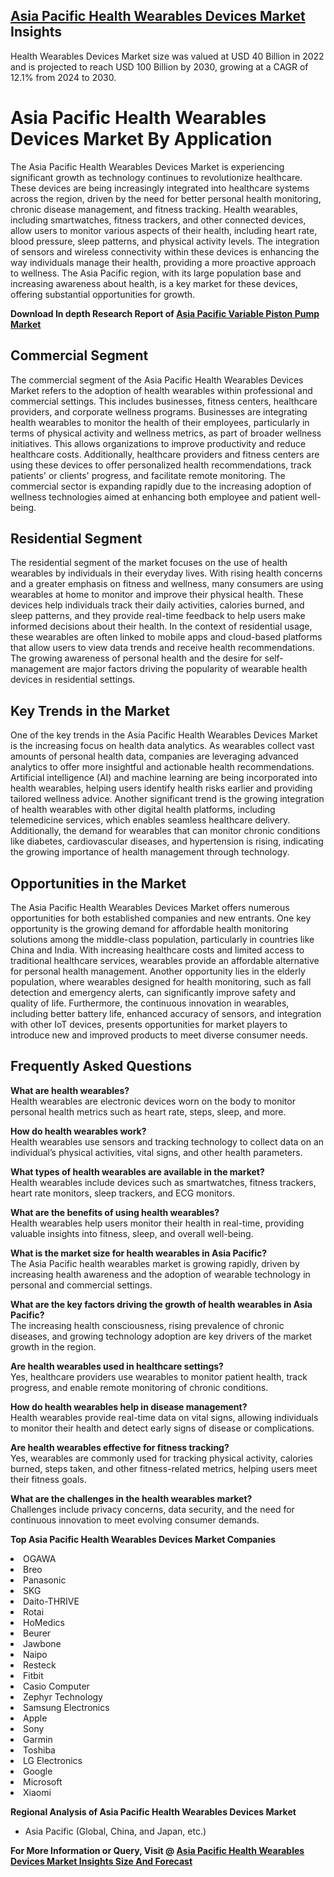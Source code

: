 <h2><a href="https://www.verifiedmarketreports.com/download-sample/?rid=524710&amp;utm_source=Github-Feb&amp;utm_medium=219" target="_blank">Asia Pacific Health Wearables Devices Market</a> Insights</h2><p>Health Wearables Devices Market size was valued at USD 40 Billion in 2022 and is projected to reach USD 100 Billion by 2030, growing at a CAGR of 12.1% from 2024 to 2030.</p><p><h1>Asia Pacific Health Wearables Devices Market By Application</h1> <p>The Asia Pacific Health Wearables Devices Market is experiencing significant growth as technology continues to revolutionize healthcare. These devices are being increasingly integrated into healthcare systems across the region, driven by the need for better personal health monitoring, chronic disease management, and fitness tracking. Health wearables, including smartwatches, fitness trackers, and other connected devices, allow users to monitor various aspects of their health, including heart rate, blood pressure, sleep patterns, and physical activity levels. The integration of sensors and wireless connectivity within these devices is enhancing the way individuals manage their health, providing a more proactive approach to wellness. The Asia Pacific region, with its large population base and increasing awareness about health, is a key market for these devices, offering substantial opportunities for growth. <p><strong>Download In depth Research Report of <a href="https://www.verifiedmarketreports.com/download-sample/?rid=236118&amp;utm_source=Pulse-Dec&amp;utm_medium=219" target="_blank">Asia Pacific Variable Piston Pump Market</a></strong></p></p> <h2>Commercial Segment</h2> <p>The commercial segment of the Asia Pacific Health Wearables Devices Market refers to the adoption of health wearables within professional and commercial settings. This includes businesses, fitness centers, healthcare providers, and corporate wellness programs. Businesses are integrating health wearables to monitor the health of their employees, particularly in terms of physical activity and wellness metrics, as part of broader wellness initiatives. This allows organizations to improve productivity and reduce healthcare costs. Additionally, healthcare providers and fitness centers are using these devices to offer personalized health recommendations, track patients' or clients' progress, and facilitate remote monitoring. The commercial sector is expanding rapidly due to the increasing adoption of wellness technologies aimed at enhancing both employee and patient well-being. <h2>Residential Segment</h2> <p>The residential segment of the market focuses on the use of health wearables by individuals in their everyday lives. With rising health concerns and a greater emphasis on fitness and wellness, many consumers are using wearables at home to monitor and improve their physical health. These devices help individuals track their daily activities, calories burned, and sleep patterns, and they provide real-time feedback to help users make informed decisions about their health. In the context of residential usage, these wearables are often linked to mobile apps and cloud-based platforms that allow users to view data trends and receive health recommendations. The growing awareness of personal health and the desire for self-management are major factors driving the popularity of wearable health devices in residential settings. <h2>Key Trends in the Market</h2> <p>One of the key trends in the Asia Pacific Health Wearables Devices Market is the increasing focus on health data analytics. As wearables collect vast amounts of personal health data, companies are leveraging advanced analytics to offer more insightful and actionable health recommendations. Artificial intelligence (AI) and machine learning are being incorporated into health wearables, helping users identify health risks earlier and providing tailored wellness advice. Another significant trend is the growing integration of health wearables with other digital health platforms, including telemedicine services, which enables seamless healthcare delivery. Additionally, the demand for wearables that can monitor chronic conditions like diabetes, cardiovascular diseases, and hypertension is rising, indicating the growing importance of health management through technology. <h2>Opportunities in the Market</h2> <p>The Asia Pacific Health Wearables Devices Market offers numerous opportunities for both established companies and new entrants. One key opportunity is the growing demand for affordable health monitoring solutions among the middle-class population, particularly in countries like China and India. With increasing healthcare costs and limited access to traditional healthcare services, wearables provide an affordable alternative for personal health management. Another opportunity lies in the elderly population, where wearables designed for health monitoring, such as fall detection and emergency alerts, can significantly improve safety and quality of life. Furthermore, the continuous innovation in wearables, including better battery life, enhanced accuracy of sensors, and integration with other IoT devices, presents opportunities for market players to introduce new and improved products to meet diverse consumer needs. <h2>Frequently Asked Questions</h2> <p><strong>What are health wearables?</strong><br>Health wearables are electronic devices worn on the body to monitor personal health metrics such as heart rate, steps, sleep, and more.</p> <p><strong>How do health wearables work?</strong><br>Health wearables use sensors and tracking technology to collect data on an individual’s physical activities, vital signs, and other health parameters.</p> <p><strong>What types of health wearables are available in the market?</strong><br>Health wearables include devices such as smartwatches, fitness trackers, heart rate monitors, sleep trackers, and ECG monitors.</p> <p><strong>What are the benefits of using health wearables?</strong><br>Health wearables help users monitor their health in real-time, providing valuable insights into fitness, sleep, and overall well-being.</p> <p><strong>What is the market size for health wearables in Asia Pacific?</strong><br>The Asia Pacific health wearables market is growing rapidly, driven by increasing health awareness and the adoption of wearable technology in personal and commercial settings.</p> <p><strong>What are the key factors driving the growth of health wearables in Asia Pacific?</strong><br>The increasing health consciousness, rising prevalence of chronic diseases, and growing technology adoption are key drivers of the market growth in the region.</p> <p><strong>Are health wearables used in healthcare settings?</strong><br>Yes, healthcare providers use wearables to monitor patient health, track progress, and enable remote monitoring of chronic conditions.</p> <p><strong>How do health wearables help in disease management?</strong><br>Health wearables provide real-time data on vital signs, allowing individuals to monitor their health and detect early signs of disease or complications.</p> <p><strong>Are health wearables effective for fitness tracking?</strong><br>Yes, wearables are commonly used for tracking physical activity, calories burned, steps taken, and other fitness-related metrics, helping users meet their fitness goals.</p> <p><strong>What are the challenges in the health wearables market?</strong><br>Challenges include privacy concerns, data security, and the need for continuous innovation to meet evolving consumer demands.</p> </p><p><strong>Top Asia Pacific Health Wearables Devices Market Companies</strong></p><div data-test-id=""><p><li>OGAWA</li><li> Breo</li><li> Panasonic</li><li> SKG</li><li> Daito-THRIVE</li><li> Rotai</li><li> HoMedics</li><li> Beurer</li><li> Jawbone</li><li> Naipo</li><li> Resteck</li><li> Fitbit</li><li> Casio Computer</li><li> Zephyr Technology</li><li> Samsung Electronics</li><li> Apple</li><li> Sony</li><li> Garmin</li><li> Toshiba</li><li> LG Electronics</li><li> Google</li><li> Microsoft</li><li> Xiaomi</li></p><div><strong>Regional Analysis of&nbsp;Asia Pacific Health Wearables Devices Market</strong></div><ul><li dir="ltr"><p dir="ltr">Asia Pacific (Global, China, and Japan, etc.)</p></li></ul><p><strong>For More Information or Query, Visit @&nbsp;</strong><strong><a href="https://www.verifiedmarketreports.com/product/health-wearables-devices-market/?utm_source=Github-Feb&amp;utm_medium=219" target="_blank">Asia Pacific Health Wearables Devices Market Insights Size And Forecast</a></strong></p></div><h2>&nbsp;</h2><div data-test-id="">&nbsp;</div>
